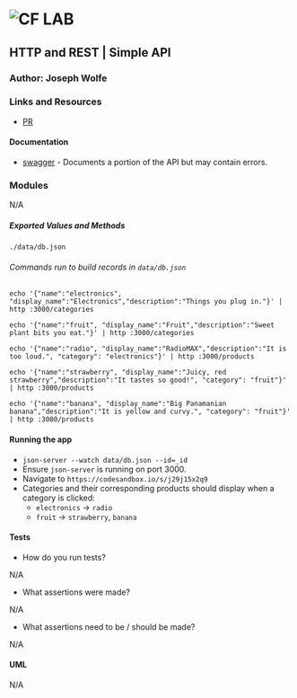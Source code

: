 ![CF](http://i.imgur.com/7v5ASc8.png) LAB
=================================================

## HTTP and REST | Simple API

### Author: Joseph Wolfe

### Links and Resources
* [PR](https://github.com/charmedsatyr-401-advanced-javascript/simple-api/pull/1)

#### Documentation
* [swagger](docs/openapi.json) - Documents a portion of the API but may contain errors.

### Modules
N/A

##### Exported Values and Methods
`./data/db.json`

###### Commands run to build records in `data/db.json`
`echo '{"name":"electronics", "display_name":"Electronics","description":"Things you plug in."}' | http :3000/categories`

`echo '{"name":"fruit", "display_name":"Fruit","description":"Sweet plant bits you eat."}' | http :3000/categories`

`echo '{"name":"radio", "display_name":"RadioMAX","description":"It is too loud.", "category": "electronics"}' | http :3000/products`

`echo '{"name":"strawberry", "display_name":"Juicy, red strawberry","description":"It tastes so good!", "category": "fruit"}' | http :3000/products`

`echo '{"name":"banana", "display_name":"Big Panamanian banana","description":"It is yellow and curvy.", "category": "fruit"}' | http :3000/products`

#### Running the app
* `json-server --watch data/db.json --id=_id`
* Ensure `json-server` is running on port 3000.
* Navigate to `https://codesandbox.io/s/j29j15x2q9`
* Categories and their corresponding products should display when a category is clicked:
  * `electronics` -> `radio`
  * `fruit` -> `strawberry`, `banana`

#### Tests
* How do you run tests?

N/A
* What assertions were made?

N/A
* What assertions need to be / should be made?

N/A

#### UML
N/A
